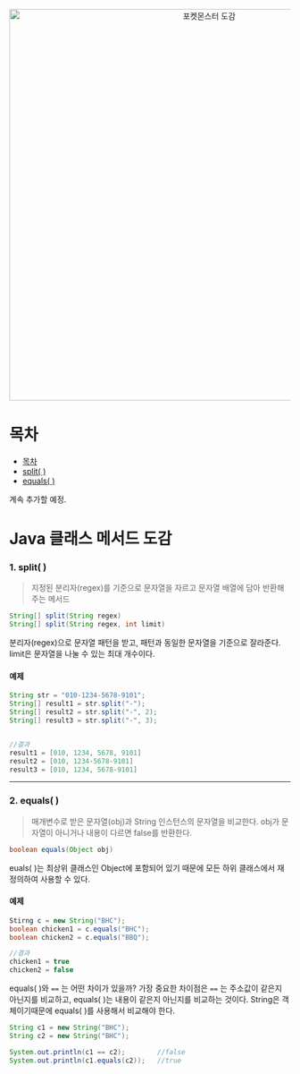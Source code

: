 
<p align="center">
    <img src="https://static.wikia.nocookie.net/pokemon/images/3/34/1%EC%84%B8%EB%8C%80_%EB%8F%84%EA%B0%90.png/revision/latest?cb=20141004064302&path-prefix=ko" alt="포켓몬스터 도감" width="700px" />
</p>

# 목차
* [목차](#목차)
* [split( )](#1-split)
* [equals( )](#2-equals)


계속 추가할 예정.

# Java 클래스 메서드 도감

### 1. split( )
> 지정된 분리자(regex)를 기준으로 문자열을 자르고 문자열 배열에 담아 반환해주는 메서드

```java
String[] split(String regex)
String[] split(String regex, int limit)
```
분리자(regex)으로 문자열 패턴을 받고, 패턴과 동일한 문자열을 기준으로 잘라준다. limit은 문자열을 나눌 수 있는 최대 개수이다. 
#### 예제
```java
String str = "010-1234-5678-9101";
String[] result1 = str.split("-");
String[] result2 = str.split("-", 2);
String[] result3 = str.split("-", 3);


//결과
result1 = [010, 1234, 5678, 9101]
result2 = [010, 1234-5678-9101]
result3 = [010, 1234, 5678-9101]
```
---

### 2. equals( )
> 매개변수로 받은 문자열(obj)과 String 인스턴스의 문자열을 비교한다. obj가 문자열이 아니거나 내용이 다르면 false를 반환한다. 

```java
boolean equals(Object obj)
```
euals( )는 최상위 클래스인 Object에 포함되어 있기 때문에 모든 하위 클래스에서 재정의하여 사용할 수 있다. 

#### 예제
```java
Stirng c = new String("BHC");
boolean chicken1 = c.equals("BHC");
boolean chicken2 = c.equals("BBQ");

//결과
chicken1 = true
chicken2 = false
```
equals( )와  `==` 는 어떤 차이가 있을까?
가장 중요한 차이점은 `==` 는 주소값이 같은지 아닌지를 비교하고, equals( )는 내용이 같은지 아닌지를 비교하는 것이다. String은 객체이기때문에 equals( )를 사용해서 비교해야 한다.
```java
String c1 = new String("BHC");
String c2 = new String("BHC");

System.out.println(c1 == c2);        //false
System.out.println(c1.equals(c2));   //true
```









